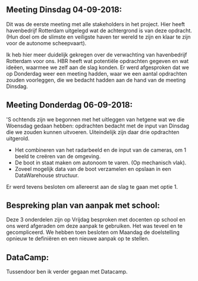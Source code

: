 ## Meeting Dinsdag 04-09-2018:

Dit was de eerste meeting met alle stakeholders in het project. Hier heeft havenbedrijf Rotterdam
uitgelegd wat de achtergrond is van deze opdracht. (Hun doel om de slimste en veiligste haven
ter wereld te zijn en klaar te zijn voor de autonome scheepvaart).

Ik heb hier meer duidelijk gekregen over de verwachting van havenbedrijf Rotterdam voor ons. 
HBR heeft wat potentiële opdrachten gegeven en wat ideëen, waarmee we zelf aan de slag konden.
Er werd afgesproken dat we op Donderdag weer een meeting hadden, waar we een aantal opdrachten zouden
voorleggen, die we bedacht hadden aan de hand van de meeting Dinsdag. 

## Meeting Donderdag 06-09-2018:

'S ochtends zijn we begonnen met het uitleggen van hetgene wat we die Woensdag
gedaan hebben: opdrachten bedacht met de input van Dinsdag die we zouden kunnen
uitvoeren. Uiteindelijk zijn daar drie opdrachten uitgerold. 
- Het combineren van het radarbeeld en de input van de cameras, om 1 beeld te creëren van de omgeving.
- De boot in staat maken om autonoom te varen. (Op mechanisch vlak).
- Zoveel mogelijk data van de boot verzamelen en opslaan in een DataWarehouse structuur.

Er werd tevens besloten om allereerst aan de slag te gaan met optie 1. 

## Bespreking plan van aanpak met school:

Deze 3 onderdelen zijn op Vrijdag besproken met docenten op school en ons werd
afgeraden om deze aanpak te gebruiken. Het was teveel en te gecompliceerd. We hebben toen
besloten om Maandag de doelstelling opnieuw te definiëren en een nieuwe aanpak op te stellen.


## DataCamp:
Tussendoor ben ik verder gegaan met Datacamp. 